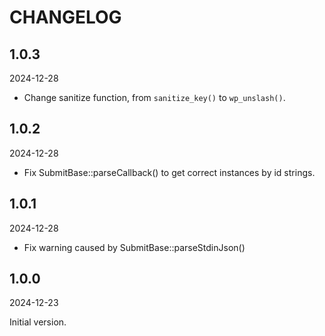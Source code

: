# CHANGELOG

## 1.0.3

2024-12-28

- Change sanitize function, from `sanitize_key()` to `wp_unslash()`.

## 1.0.2

2024-12-28

- Fix SubmitBase::parseCallback() to get correct instances by id strings.

## 1.0.1

2024-12-28

- Fix warning caused by SubmitBase::parseStdinJson()

## 1.0.0

2024-12-23

Initial version.
